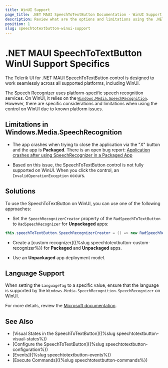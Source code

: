 ```yaml
---
title: WinUI Support
page_title: .NET MAUI SpeechToTextButton Documentation - WinUI Support
description: Review what are the options and limitations using the .NET MAUI SpeechToTextButton on WinUI.
position: 1
slug: speechtotextbutton-winui-support
---
```


# .NET MAUI SpeechToTextButton WinUI Support Specifics

The Telerik UI for .NET MAUI SpeechToTextButton control is designed to work seamlessly across all supported platforms, including WinUI.

The Speech Recognizer uses platform-specific speech recognition services. On WinUI, it relies on the [`Windows.Media.SpeechRecognition`](https://learn.microsoft.com/en-us/uwp/api/windows.media.speechrecognition?view=winrt-26100). However, there are specific considerations and limitations when using the control on WinUI due to known platform issues.

## Limitations in Windows.Media.SpeechRecognition

* The app crashes when trying to close the application via the "X" button and the app is **Packaged**. There is an open bug report: [Application crashes after using SpeechRecognizer in a Packaged App](https://github.com/microsoft/microsoft-ui-xaml/issues/10697)

* Based on this issue, the SpeechToTextButton control is not fully supported on WinUI. When you click the control, an `InvalidOperationException` occurs.

## Solutions

To use the SpeechToTextButton on WinUI, you can use one of the following approaches:

* Set the `SpeechRecognizerCreator` property of the `RadSpeechToTextButton` to `RadSpeechRecognizer` for **Unpackaged** apps:

```csharp
this.speechToTextButton.SpeechRecognizerCreator = () => new RadSpeechRecognizer();
```

* Create a [custom recognizer]({%slug speechtotextbutton-custom-recognizer%}) for **Packaged** and **Unpackaged** apps.

* Use an **Unpackaged** app deployment model.

## Language Support

When setting the `LanguageTag` to a specific value, ensure that the language is supported by the `Windows.Media.SpeechRecognition.SpeechRecognizer` on WinUI. 

For more details, review the [Microsoft documentation](https://learn.microsoft.com/en-us/windows/apps/design/input/speech-recognition#predefined-grammars).

## See Also

- [Visual States in the SpeechToTextButton]({%slug speechtotextbutton-visual-states%})
- [Configure the SpeechToTextButton]({%slug speechtotextbutton-configuration%})
- [Events]({%slug speechtotextbutton-events%})
- [Execute Commands]({%slug speechtotextbutton-commands%})